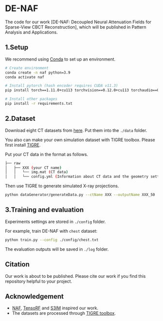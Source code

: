 # DE-NAF

The code for our work [DE-NAF: Decoupled Neural Attenuation Fields for Sparse-View CBCT Reconstruction], which will be published in Pattern Analysis and Applications.

## 1.Setup

We recommend using [Conda](https://docs.conda.io/en/latest/miniconda.html) to set up an environment.

``` sh
# Create environment
conda create -n naf python=3.9
conda activate naf

# Install pytorch (hash encoder requires CUDA v11.3)
pip install torch==1.11.0+cu113 torchvision==0.12.0+cu113 torchaudio==0.11.0 --extra-index-url https://download.pytorch.org/whl/cu113

# Install other packages
pip install -r requirements.txt
```

## 2.Dataset

Download eight CT datasets from [here](https://drive.google.com/drive/folders/1-Qzp5Rajx8gZIGqUkpOGYyAf8O6QAZh2?usp=drive_link). Put them into the `./data` folder.

You also can make your own simulation dataset with TIGRE toolbox. Please first install [TIGRE](https://github.com/CERN/TIGRE/blob/master/Frontispiece/python_installation.md).

Put your CT data in the format as follows.

```sh
├── raw                                                                                                       
│   ├── XXX (your CT name)
│   │   └── img.mat (CT data)
│   │   └── config.yml (Information about CT data and the geometry setting of CT scanner)
```

Then use TIGRE to generate simulated X-ray projections.

``` sh
python dataGenerator/generateData.py --ctName XXX --outputName XXX_50
```

## 3.Training and evaluation
Experiments settings are stored in `./config` folder.

For example, train DE-NAF with `chest` dataset:

``` sh
python train.py --config ./config/chest.txt
```
The evaluation outputs will be saved in `./log` folder.

## Citation

Our work is about to be published. Please cite our work if you find this repository helpful to your project.

## Acknowledgement
* [NAF](https://github.com/Ruyi-Zha/naf_cbct.git), [TensoRF](https://github.com/apchenstu/TensoRF.git) and [S3IM](https://github.com/Madaoer/S3IM-Neural-Fields.git) inspired our work.
* The datasets are processed through [TIGRE toolbox](https://github.com/CERN/TIGRE.git).
